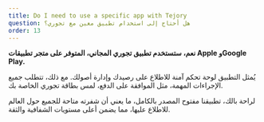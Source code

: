```yaml
---
title: Do I need to use a specific app with Tejory
question: هل أحتاج إلى استخدام تطبيق معين مع تجوري؟
order: 13
---
```

**نعم، ستستخدم تطبيق تجوري المجاني، المتوفر على متجر تطبيقات Apple وGoogle Play.**

يُمثل التطبيق لوحة تحكم آمنة للاطلاع على رصيدك وإدارة أصولك. مع ذلك، تتطلب جميع الإجراءات المهمة، مثل الموافقة على الدفع، لمس بطاقة تجوري الخاصة بك.

لراحة بالك، تطبيقنا مفتوح المصدر بالكامل، ما يعني أن شفرته متاحة للجميع حول العالم للاطلاع عليها، مما يضمن أعلى مستويات الشفافية والثقة.
